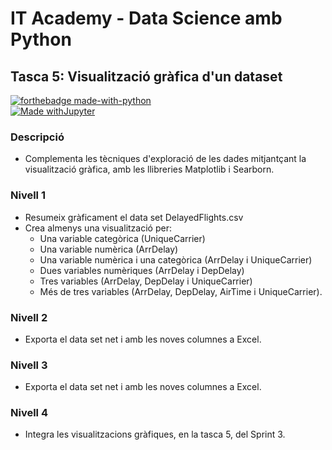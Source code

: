 # IT Academy - Data Science amb Python
## Tasca 5: Visualització gràfica d'un dataset

[![forthebadge made-with-python](http://ForTheBadge.com/images/badges/made-with-python.svg)](https://www.python.org/)  
[![Made withJupyter](https://img.shields.io/badge/Made%20with-Jupyter-orange?style=for-the-badge&logo=Jupyter)](https://jupyter.org/try) 
### Descripció
- Complementa les tècniques d'exploració de les dades mitjantçant la visualització gràfica, amb les llibreries Matplotlib i Searborn.

### Nivell 1

- Resumeix gràficament el data set DelayedFlights.csv
- Crea almenys una visualització per:
  - Una variable categòrica (UniqueCarrier)
  - Una variable numèrica (ArrDelay)
  - Una variable numèrica i una categòrica (ArrDelay i UniqueCarrier)
  - Dues variables numèriques (ArrDelay i DepDelay)
  - Tres variables (ArrDelay, DepDelay i UniqueCarrier)
  - Més de tres variables (ArrDelay, DepDelay, AirTime i UniqueCarrier).

### Nivell 2

- Exporta el data set net i amb les noves columnes a Excel.
### Nivell 3 

- Exporta el data set net i amb les noves columnes a Excel.

### Nivell 4 

- Integra les visualitzacions gràfiques, en la tasca 5, del Sprint 3.